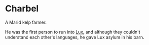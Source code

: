 # Charbel

A Marid kelp farmer.

He was the first person to run into [Lux](../PCs/Lux.md), and although they couldn't understand each other's languages, he gave Lux asylum in his barn.
